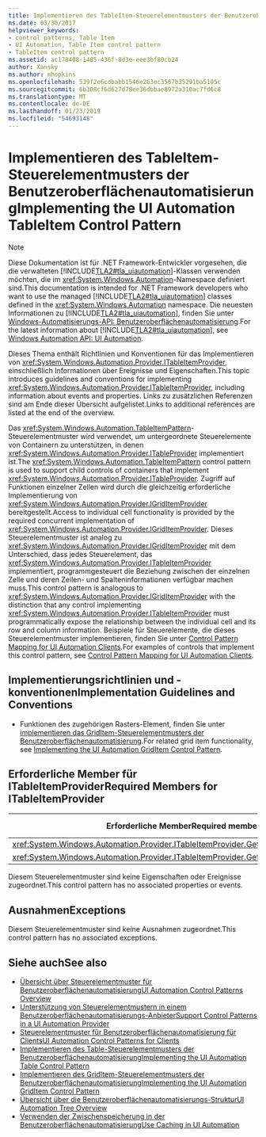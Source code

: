 ```yaml
---
title: Implementieren des TableItem-Steuerelementmusters der Benutzeroberflächenautomatisierung
ms.date: 03/30/2017
helpviewer_keywords:
- control patterns, Table Item
- UI Automation, Table Item control pattern
- TableItem control pattern
ms.assetid: ac178408-1485-436f-8d3e-eee3bf80cb24
author: Xansky
ms.author: mhopkins
ms.openlocfilehash: 539f2e6cdbabb1546e263ec3567b35291ba5105c
ms.sourcegitcommit: 6b308cf6d627d78ee36dbbae8972a310ac7fd6c8
ms.translationtype: MT
ms.contentlocale: de-DE
ms.lasthandoff: 01/23/2019
ms.locfileid: "54693148"
---
```

# <a name="implementing-the-ui-automation-tableitem-control-pattern"></a><span data-ttu-id="fba5e-102">Implementieren des TableItem-Steuerelementmusters der Benutzeroberflächenautomatisierung</span><span class="sxs-lookup"><span data-stu-id="fba5e-102">Implementing the UI Automation TableItem Control Pattern</span></span>
> [!NOTE]
>  <span data-ttu-id="fba5e-103">Diese Dokumentation ist für .NET Framework-Entwickler vorgesehen, die die verwalteten [!INCLUDE[TLA2#tla_uiautomation](../../../includes/tla2sharptla-uiautomation-md.md)]-Klassen verwenden möchten, die im <xref:System.Windows.Automation>-Namespace definiert sind.</span><span class="sxs-lookup"><span data-stu-id="fba5e-103">This documentation is intended for .NET Framework developers who want to use the managed [!INCLUDE[TLA2#tla_uiautomation](../../../includes/tla2sharptla-uiautomation-md.md)] classes defined in the <xref:System.Windows.Automation> namespace.</span></span> <span data-ttu-id="fba5e-104">Die neuesten Informationen zu [!INCLUDE[TLA2#tla_uiautomation](../../../includes/tla2sharptla-uiautomation-md.md)], finden Sie unter [Windows-Automatisierungs-API: Benutzeroberflächenautomatisierung](https://go.microsoft.com/fwlink/?LinkID=156746).</span><span class="sxs-lookup"><span data-stu-id="fba5e-104">For the latest information about [!INCLUDE[TLA2#tla_uiautomation](../../../includes/tla2sharptla-uiautomation-md.md)], see [Windows Automation API: UI Automation](https://go.microsoft.com/fwlink/?LinkID=156746).</span></span>  
  
 <span data-ttu-id="fba5e-105">Dieses Thema enthält Richtlinien und Konventionen für das Implementieren von <xref:System.Windows.Automation.Provider.ITableItemProvider>, einschließlich Informationen über Ereignisse und Eigenschaften.</span><span class="sxs-lookup"><span data-stu-id="fba5e-105">This topic introduces guidelines and conventions for implementing <xref:System.Windows.Automation.Provider.ITableItemProvider>, including information about events and properties.</span></span> <span data-ttu-id="fba5e-106">Links zu zusätzlichen Referenzen sind am Ende dieser Übersicht aufgelistet.</span><span class="sxs-lookup"><span data-stu-id="fba5e-106">Links to additional references are listed at the end of the overview.</span></span>  
  
 <span data-ttu-id="fba5e-107">Das <xref:System.Windows.Automation.TableItemPattern>-Steuerelementmuster wird verwendet, um untergeordnete Steuerelemente von Containern zu unterstützen, in denen <xref:System.Windows.Automation.Provider.ITableProvider> implementiert ist.</span><span class="sxs-lookup"><span data-stu-id="fba5e-107">The <xref:System.Windows.Automation.TableItemPattern> control pattern is used to support child controls of containers that implement <xref:System.Windows.Automation.Provider.ITableProvider>.</span></span> <span data-ttu-id="fba5e-108">Zugriff auf Funktionen einzelner Zellen wird durch die gleichzeitig erforderliche Implementierung von <xref:System.Windows.Automation.Provider.IGridItemProvider> bereitgestellt.</span><span class="sxs-lookup"><span data-stu-id="fba5e-108">Access to individual cell functionality is provided by the required concurrent implementation of <xref:System.Windows.Automation.Provider.IGridItemProvider>.</span></span> <span data-ttu-id="fba5e-109">Dieses Steuerelementmuster ist analog zu <xref:System.Windows.Automation.Provider.IGridItemProvider> mit dem Unterschied, dass jedes Steuerelement, das <xref:System.Windows.Automation.Provider.ITableItemProvider> implementiert, programmgesteuert die Beziehung zwischen der einzelnen Zelle und deren Zeilen- und Spalteninformationen verfügbar machen muss.</span><span class="sxs-lookup"><span data-stu-id="fba5e-109">This control pattern is analogous to <xref:System.Windows.Automation.Provider.IGridItemProvider> with the distinction that any control implementing <xref:System.Windows.Automation.Provider.ITableItemProvider> must programmatically expose the relationship between the individual cell and its row and column information.</span></span> <span data-ttu-id="fba5e-110">Beispiele für Steuerelemente, die dieses Steuerelementmuster implementieren, finden Sie unter [Control Pattern Mapping for UI Automation Clients](../../../docs/framework/ui-automation/control-pattern-mapping-for-ui-automation-clients.md).</span><span class="sxs-lookup"><span data-stu-id="fba5e-110">For examples of controls that implement this control pattern, see [Control Pattern Mapping for UI Automation Clients](../../../docs/framework/ui-automation/control-pattern-mapping-for-ui-automation-clients.md).</span></span>  
  
<a name="Implementation_Guidelines_and_Conventions"></a>   
## <a name="implementation-guidelines-and-conventions"></a><span data-ttu-id="fba5e-111">Implementierungsrichtlinien und -konventionen</span><span class="sxs-lookup"><span data-stu-id="fba5e-111">Implementation Guidelines and Conventions</span></span>  
  
-   <span data-ttu-id="fba5e-112">Funktionen des zugehörigen Rasters-Element, finden Sie unter [implementieren das GridItem-Steuerelementmusters der Benutzeroberflächenautomatisierung](../../../docs/framework/ui-automation/implementing-the-ui-automation-griditem-control-pattern.md).</span><span class="sxs-lookup"><span data-stu-id="fba5e-112">For related grid item functionality, see [Implementing the UI Automation GridItem Control Pattern](../../../docs/framework/ui-automation/implementing-the-ui-automation-griditem-control-pattern.md).</span></span>  
  
<a name="Required_Members_for_ITableItemProvider"></a>   
## <a name="required-members-for-itableitemprovider"></a><span data-ttu-id="fba5e-113">Erforderliche Member für ITableItemProvider</span><span class="sxs-lookup"><span data-stu-id="fba5e-113">Required Members for ITableItemProvider</span></span>  
  
|<span data-ttu-id="fba5e-114">Erforderliche Member</span><span class="sxs-lookup"><span data-stu-id="fba5e-114">Required member</span></span>|<span data-ttu-id="fba5e-115">Memberart</span><span class="sxs-lookup"><span data-stu-id="fba5e-115">Member type</span></span>|<span data-ttu-id="fba5e-116">Hinweise</span><span class="sxs-lookup"><span data-stu-id="fba5e-116">Notes</span></span>|  
|---------------------|-----------------|-----------|  
|<xref:System.Windows.Automation.Provider.ITableItemProvider.GetColumnHeaderItems%2A>|<span data-ttu-id="fba5e-117">Methode</span><span class="sxs-lookup"><span data-stu-id="fba5e-117">Method</span></span>|<span data-ttu-id="fba5e-118">Keine</span><span class="sxs-lookup"><span data-stu-id="fba5e-118">None</span></span>|  
|<xref:System.Windows.Automation.Provider.ITableItemProvider.GetRowHeaderItems%2A>|<span data-ttu-id="fba5e-119">Methode</span><span class="sxs-lookup"><span data-stu-id="fba5e-119">Method</span></span>|<span data-ttu-id="fba5e-120">Keine</span><span class="sxs-lookup"><span data-stu-id="fba5e-120">None</span></span>|  
  
 <span data-ttu-id="fba5e-121">Diesem Steuerelementmuster sind keine Eigenschaften oder Ereignisse zugeordnet.</span><span class="sxs-lookup"><span data-stu-id="fba5e-121">This control pattern has no associated properties or events.</span></span>  
  
<a name="Exceptions"></a>   
## <a name="exceptions"></a><span data-ttu-id="fba5e-122">Ausnahmen</span><span class="sxs-lookup"><span data-stu-id="fba5e-122">Exceptions</span></span>  
 <span data-ttu-id="fba5e-123">Diesem Steuerelementmuster sind keine Ausnahmen zugeordnet.</span><span class="sxs-lookup"><span data-stu-id="fba5e-123">This control pattern has no associated exceptions.</span></span>  
  
## <a name="see-also"></a><span data-ttu-id="fba5e-124">Siehe auch</span><span class="sxs-lookup"><span data-stu-id="fba5e-124">See also</span></span>
- [<span data-ttu-id="fba5e-125">Übersicht über Steuerelementmuster für Benutzeroberflächenautomatisierung</span><span class="sxs-lookup"><span data-stu-id="fba5e-125">UI Automation Control Patterns Overview</span></span>](../../../docs/framework/ui-automation/ui-automation-control-patterns-overview.md)
- [<span data-ttu-id="fba5e-126">Unterstützung von Steuerelementmustern in einem Benutzeroberflächenautomatisierungs-Anbieter</span><span class="sxs-lookup"><span data-stu-id="fba5e-126">Support Control Patterns in a UI Automation Provider</span></span>](../../../docs/framework/ui-automation/support-control-patterns-in-a-ui-automation-provider.md)
- [<span data-ttu-id="fba5e-127">Steuerelementmuster für Benutzeroberflächenautomatisierung für Clients</span><span class="sxs-lookup"><span data-stu-id="fba5e-127">UI Automation Control Patterns for Clients</span></span>](../../../docs/framework/ui-automation/ui-automation-control-patterns-for-clients.md)
- [<span data-ttu-id="fba5e-128">Implementieren des Table-Steuerelementmusters der Benutzeroberflächenautomatisierung</span><span class="sxs-lookup"><span data-stu-id="fba5e-128">Implementing the UI Automation Table Control Pattern</span></span>](../../../docs/framework/ui-automation/implementing-the-ui-automation-table-control-pattern.md)
- [<span data-ttu-id="fba5e-129">Implementieren des GridItem-Steuerelementmusters der Benutzeroberflächenautomatisierung</span><span class="sxs-lookup"><span data-stu-id="fba5e-129">Implementing the UI Automation GridItem Control Pattern</span></span>](../../../docs/framework/ui-automation/implementing-the-ui-automation-griditem-control-pattern.md)
- [<span data-ttu-id="fba5e-130">Übersicht über die Benutzeroberflächenautomatisierungs-Struktur</span><span class="sxs-lookup"><span data-stu-id="fba5e-130">UI Automation Tree Overview</span></span>](../../../docs/framework/ui-automation/ui-automation-tree-overview.md)
- [<span data-ttu-id="fba5e-131">Verwenden der Zwischenspeicherung in der Benutzeroberflächenautomatisierung</span><span class="sxs-lookup"><span data-stu-id="fba5e-131">Use Caching in UI Automation</span></span>](../../../docs/framework/ui-automation/use-caching-in-ui-automation.md)
